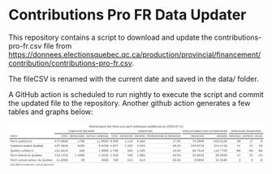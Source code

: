 # Contributions Pro FR Data Updater

This repository contains a script to download and update the contributions-pro-fr.csv file from https://donnees.electionsquebec.qc.ca/production/provincial/financement/contribution/contributions-pro-fr.csv. 

The fileCSV  is renamed with the current date and saved in the data/ folder. 

A GitHub action is scheduled to run nightly to execute the script and commit the updated file to the repository.
Another github action generates a few tables and graphs below:

![alt text](https://github.com/SimonCoulombe/dons_elections_qc/blob/master/data/plot_super_tableau.png?raw=true)


